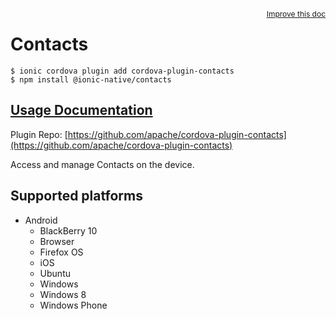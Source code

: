 <a style="float:right;font-size:12px;" href="http://github.com/ionic-team/ionic-native/edit/master/src/@ionic-native/plugins/contacts/index.ts#L298">
  Improve this doc
</a>

# Contacts

```
$ ionic cordova plugin add cordova-plugin-contacts
$ npm install @ionic-native/contacts
```

## [Usage Documentation](https://ionicframework.com/docs/native/contacts/)

Plugin Repo: [https://github.com/apache/cordova-plugin-contacts](https://github.com/apache/cordova-plugin-contacts)

Access and manage Contacts on the device.

## Supported platforms

- Android
  - BlackBerry 10
  - Browser
  - Firefox OS
  - iOS
  - Ubuntu
  - Windows
  - Windows 8
  - Windows Phone
  


